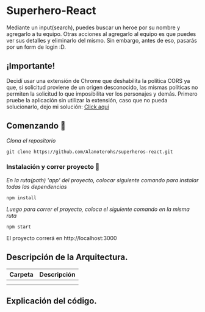 # Superhero-React

Mediante un input(search), puedes buscar un heroe por su nombre y agregarlo a tu equipo. Otras acciones al agregarlo al equipo es que puedes ver sus detalles y eliminarlo del mismo. Sin embargo, antes de eso, pasarás por un form de login :D.

## ¡Importante!
Decidí usar una extensión de Chrome que deshabilita la política CORS ya que, si solicitud proviene de un origen desconocido, las mismas políticas no permiten la solicitud lo que imposibilita ver los personajes y demás.
Primero pruebe la aplicación sin utilizar la extensión, caso que no pueda solucionarlo, dejo mi solución: <a href="https://chrome.google.com/webstore/detail/cors-unblock/lfhmikememgdcahcdlaciloancbhjino?hl=es">Click aquí</a>
## Comenzando 🚀

_Clona el repositorio_

```
git clone https://github.com/Alanoterohs/superheros-react.git
```

### Instalación y correr proyecto 🔧

_En la ruta(path) 'app' del proyecto, colocar siguiente comando para instalar todas las dependencias_

```
npm install
```

_Luego para correr el proyecto, coloca el siguiente comando en la misma ruta_

```
npm start
```

El proyecto correrá en http://localhost:3000

## Descripción de la Arquitectura.

| Carpeta | Descripción |
| --- | --- |
|  |  |
|  |  |

## Explicación del código.
